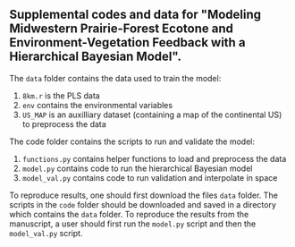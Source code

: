 ## Supplemental codes and data for "Modeling Midwestern Prairie-Forest Ecotone and Environment-Vegetation Feedback with a Hierarchical Bayesian Model".

The `data` folder contains the data used to train the model:
1) `8km.r` is the PLS data
2) `env` contains the environmental variables
3) `US_MAP` is an auxilliary dataset (containing a map of the continental US) to preprocess the data

The code folder contains the scripts to run and validate the model:
1) `functions.py` contains helper functions to load and preprocess the data
2) `model.py` contains code to run the hierarchical Bayesian model
3) `model_val.py` contains code to run validation and interpolate in space

To reproduce results, one should first download the files `data` folder. The scripts in the `code` folder should be downloaded and saved in a directory which contains the `data` folder. To reproduce the results from the manuscript, a user should first run the `model.py` script and then the `model_val.py` script.
